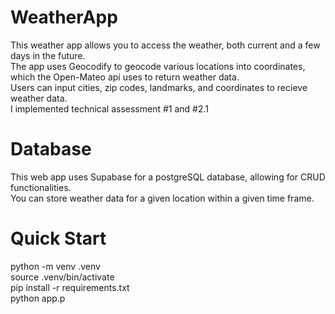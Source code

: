 # WeatherApp
This weather app allows you to access the weather, both current and a few days in the future. \
The app uses Geocodify to geocode various locations into coordinates, which the Open-Mateo api uses to return weather data. \
Users can input cities, zip codes, landmarks, and coordinates to recieve weather data. \
I implemented technical assessment #1 and #2.1

# Database
This web app uses Supabase for a postgreSQL database, allowing for CRUD functionalities. \
You can store weather data for a given location within a given time frame.

# Quick Start
python -m venv .venv \
source .venv/bin/activate \
pip install -r requirements.txt \
python app.p
